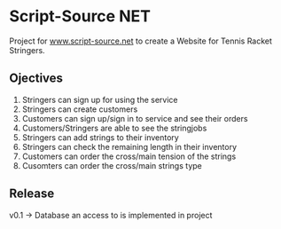 # Script-Source NET
Project for www.script-source.net to create a Website for Tennis Racket Stringers.

## Ojectives
1. Stringers can sign up for using the service
2. Stringers can create customers
3. Customers can sign up/sign in to service and see their orders
4. Customers/Stringers are able to see the stringjobs
5. Stringers can add strings to their inventory
6. Stringers can check the remaining length in their inventory
7. Customers can order the cross/main tension of the strings
8. Cusomters can order the cross/main strings type

## Release
v0.1 -> Database an access to is implemented in project
